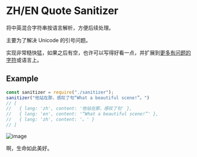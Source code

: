 # ZH/EN Quote Sanitizer

将中英混合字符串按语言解析，方便后续处理。

主要为了解决 Unicode 的引号问题。

实现非常糙快猛，如果之后有空，也许可以写得好看一点，并扩展到[更多有问题的字符](https://www.zhihu.com/question/31424658)或语言上。

## Example

```js
const sanitizer = require("./sanitizer");
sanitizer("他站在那，感叹了句“What a beautiful scene!”。")
// [
//   { lang: 'zh', content: '他站在那，感叹了句' },
//   { lang: 'en', content: '“What a beautiful scene!”' },
//   { lang: 'zh', content: '。' }
// ]
```

![image](https://user-images.githubusercontent.com/14567045/109621310-c287c580-7b75-11eb-827e-61267b729c05.png)

啊，生命如此美好。

